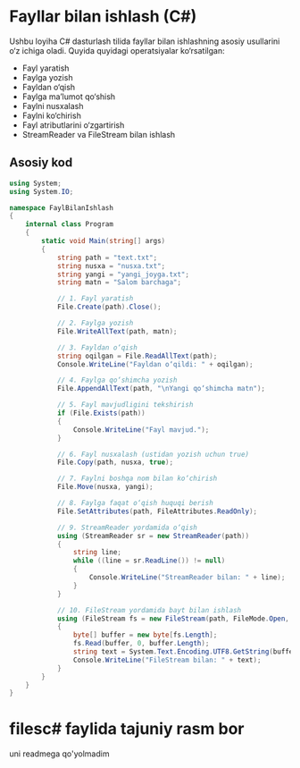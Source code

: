 # Fayllar bilan ishlash (C#)

Ushbu loyiha C# dasturlash tilida fayllar bilan ishlashning asosiy usullarini o‘z ichiga oladi. Quyida quyidagi operatsiyalar ko‘rsatilgan:
- Fayl yaratish
- Faylga yozish
- Fayldan o‘qish
- Faylga ma’lumot qo‘shish
- Faylni nusxalash
- Faylni ko‘chirish
- Fayl atributlarini o‘zgartirish
- StreamReader va FileStream bilan ishlash

## Asosiy kod

```csharp
using System;
using System.IO;

namespace FaylBilanIshlash
{
    internal class Program
    {
        static void Main(string[] args)
        {
            string path = "text.txt";
            string nusxa = "nusxa.txt";
            string yangi = "yangi_joyga.txt";
            string matn = "Salom barchaga";

            // 1. Fayl yaratish
            File.Create(path).Close();

            // 2. Faylga yozish
            File.WriteAllText(path, matn);

            // 3. Fayldan o‘qish
            string oqilgan = File.ReadAllText(path);
            Console.WriteLine("Fayldan o‘qildi: " + oqilgan);

            // 4. Faylga qo‘shimcha yozish
            File.AppendAllText(path, "\nYangi qo‘shimcha matn");

            // 5. Fayl mavjudligini tekshirish
            if (File.Exists(path))
            {
                Console.WriteLine("Fayl mavjud.");
            }

            // 6. Fayl nusxalash (ustidan yozish uchun true)
            File.Copy(path, nusxa, true);

            // 7. Faylni boshqa nom bilan ko‘chirish
            File.Move(nusxa, yangi);

            // 8. Faylga faqat o‘qish huquqi berish
            File.SetAttributes(path, FileAttributes.ReadOnly);

            // 9. StreamReader yordamida o‘qish
            using (StreamReader sr = new StreamReader(path))
            {
                string line;
                while ((line = sr.ReadLine()) != null)
                {
                    Console.WriteLine("StreamReader bilan: " + line);
                }
            }

            // 10. FileStream yordamida bayt bilan ishlash
            using (FileStream fs = new FileStream(path, FileMode.Open, FileAccess.Read))
            {
                byte[] buffer = new byte[fs.Length];
                fs.Read(buffer, 0, buffer.Length);
                string text = System.Text.Encoding.UTF8.GetString(buffer);
                Console.WriteLine("FileStream bilan: " + text);
            }
        }
    }
}
```
# filesc# faylida tajuniy rasm bor 
uni readmega qo'yolmadim

